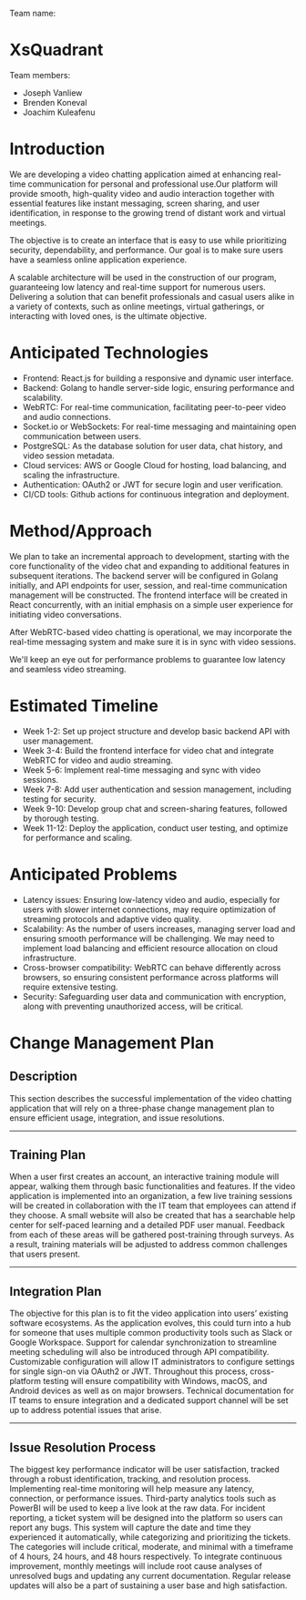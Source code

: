 Team name:
# XsQuadrant

Team members:
- Joseph Vanliew
- Brenden Koneval
- Joachim Kuleafenu

# Introduction

We are developing a video chatting application aimed at enhancing real-time communication for personal and professional use.Our platform will provide smooth, high-quality video and audio interaction together with essential features like instant messaging, screen sharing, and user identification, in response to the growing trend of distant work and virtual meetings.

The objective is to create an interface that is easy to use while prioritizing security, dependability, and performance. Our goal is to make sure users have a seamless online application experience.

A scalable architecture will be used in the construction of our program, guaranteeing low latency and real-time support for numerous users. Delivering a solution that can benefit professionals and casual users alike in a variety of contexts, such as online meetings, virtual gatherings, or interacting with loved ones, is the ultimate objective.

# Anticipated Technologies

- Frontend: React.js for building a responsive and dynamic user interface.
- Backend: Golang to handle server-side logic, ensuring performance and scalability.
- WebRTC: For real-time communication, facilitating peer-to-peer video and audio connections.
- Socket.io or WebSockets: For real-time messaging and maintaining open communication between users.
- PostgreSQL: As the database solution for user data, chat history, and video session metadata.
- Cloud services: AWS or Google Cloud for hosting, load balancing, and scaling the infrastructure.
- Authentication: OAuth2 or JWT for secure login and user verification.
- CI/CD tools: Github actions for continuous integration and deployment.

# Method/Approach

We plan to take an incremental approach to development, starting with the core functionality of the video chat and expanding to additional features in subsequent iterations. The backend server will be configured in Golang initially, and API endpoints for user, session, and real-time communication management will be constructed. The frontend interface will be created in React concurrently, with an initial emphasis on a simple user experience for initiating video conversations.

After WebRTC-based video chatting is operational, we may incorporate the real-time messaging system and make sure it is in sync with video sessions.

We'll keep an eye out for performance problems to guarantee low latency and seamless video streaming.


# Estimated Timeline

- Week 1-2: Set up project structure and develop basic backend API with user management.
- Week 3-4: Build the frontend interface for video chat and integrate WebRTC for video and audio streaming.
- Week 5-6: Implement real-time messaging and sync with video sessions.
- Week 7-8: Add user authentication and session management, including testing for security.
- Week 9-10: Develop group chat and screen-sharing features, followed by thorough testing.
- Week 11-12: Deploy the application, conduct user testing, and optimize for performance and scaling.

# Anticipated Problems

- Latency issues: Ensuring low-latency video and audio, especially for users with slower internet connections, may require optimization of streaming protocols and adaptive video quality.
- Scalability: As the number of users increases, managing server load and ensuring smooth performance will be challenging. We may need to implement load balancing and efficient resource allocation on cloud infrastructure.
- Cross-browser compatibility: WebRTC can behave differently across browsers, so ensuring consistent performance across platforms will require extensive testing.
- Security: Safeguarding user data and communication with encryption, along with preventing unauthorized access, will be critical.

# Change Management Plan

## Description

This section describes the successful implementation of the video chatting application that will rely on a three-phase change management plan to ensure efficient usage, integration, and issue resolutions.

---

## Training Plan

When a user first creates an account, an interactive training module will appear, walking them through basic functionalities and features. If the video application is implemented into an organization, a few live training sessions will be created in collaboration with the IT team that employees can attend if they choose. A small website will also be created that has a searchable help center for self-paced learning and a detailed PDF user manual. Feedback from each of these areas will be gathered post-training through surveys. As a result, training materials will be adjusted to address common challenges that users present.

---

## Integration Plan

The objective for this plan is to fit the video application into users’ existing software ecosystems. As the application evolves, this could turn into a hub for someone that uses multiple common productivity tools such as Slack or Google Workspace. Support for calendar synchronization to streamline meeting scheduling will also be introduced through API compatibility. Customizable configuration will allow IT administrators to configure settings for single sign-on via OAuth2 or JWT. Throughout this process, cross-platform testing will ensure compatibility with Windows, macOS, and Android devices as well as on major browsers. Technical documentation for IT teams to ensure integration and a dedicated support channel will be set up to address potential issues that arise.

---

## Issue Resolution Process

The biggest key performance indicator will be user satisfaction, tracked through a robust identification, tracking, and resolution process. Implementing real-time monitoring will help measure any latency, connection, or performance issues. Third-party analytics tools such as PowerBI will be used to keep a live look at the raw data. For incident reporting, a ticket system will be designed into the platform so users can report any bugs. This system will capture the date and time they experienced it automatically, while categorizing and prioritizing the tickets. The categories will include critical, moderate, and minimal with a timeframe of 4 hours, 24 hours, and 48 hours respectively. To integrate continuous improvement, monthly meetings will include root cause analyses of unresolved bugs and updating any current documentation. Regular release updates will also be a part of sustaining a user base and high satisfaction.

